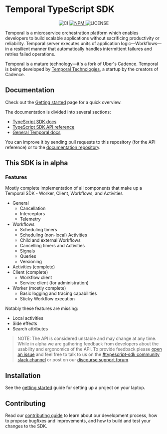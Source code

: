 # Temporal TypeScript SDK

<p align="center">
  <img src="https://img.shields.io/github/workflow/status/temporalio/sdk-typescript/Continuous%20Integration?style=for-the-badge" alt="CI" />
  <a href="https://www.npmjs.com/package/temporalio">
    <img src="https://img.shields.io/npm/v/temporalio.svg?style=for-the-badge" alt="NPM" />
  </a>
  <img src="https://img.shields.io/npm/l/temporalio?style=for-the-badge" alt="LICENSE" />
</div>

Temporal is a microservice orchestration platform which enables developers to build scalable applications without sacrificing productivity or reliability. Temporal server executes units of application logic—Workflows—in a resilient manner that automatically handles intermittent failures and retries failed operations.

Temporal is a mature technology—it's a fork of Uber's Cadence. Temporal is being developed by [Temporal Technologies](https://temporal.io), a startup by the creators of Cadence.

## Documentation

Check out the [Getting started](https://docs.temporal.io/docs/typescript/introduction/#getting-started) page for a quick overview.

The documentation is divided into several sections:

- [TypeScript SDK docs](https://docs.temporal.io/docs/typescript/introduction)
- [TypeScript SDK API reference](https://typescript.temporal.io/)
- [General Temporal docs](https://docs.temporal.io)

You can improve it by sending pull requests to this repository (for the API reference) or to the [documentation repository](https://github.com/temporalio/documentation).

## This SDK is in alpha

### Features

Mostly complete implementation of all components that make up a Temporal SDK - Worker, Client, Workflows, and Activities

- General
  - Cancellation
  - Interceptors
  - Telemetry
- Workflows
  - Scheduling timers
  - Scheduling (non-local) Activities
  - Child and external Workflows
  - Cancelling timers and Activities
  - Signals
  - Queries
  - Versioning
- Activities (complete)
- Client (complete)
  - Workflow client
  - Service client (for administration)
- Worker (mostly complete)
  - Basic logging and tracing capabilities
  - Sticky Workflow execution

Notably these features are missing:

- Local activities
- Side effects
- Search attributes

> NOTE: The API is considered unstable and may change at any time.
> While in alpha we are gathering feedback from developers about the usability and ergonomics of the API.
> To provide feedback please [open an issue](https://github.com/temporalio/sdk-typescript/issues) and feel free to
> talk to us on the [#typescript-sdk community slack channel](https://temporal.io/slack) or post on our [discourse support forum](https://community.temporal.io/).

## Installation

See the [getting started](https://docs.temporal.io/docs/typescript/introduction/#getting-started) guide for setting up a project on your laptop.

## Contributing

Read our [contributing guide](https://github.com/temporalio/sdk-typescript/blob/main/CONTRIBUTING.md) to learn about our development process, how to propose bugfixes and improvements, and how to build and test your changes to the SDK.
